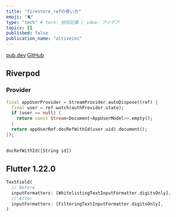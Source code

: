 ```yaml
---
title: "firestore_refの使い方"
emoji: "🐈"
type: "tech" # tech: 技術記事 / idea: アイデア
topics: []
published: false
publication_name: "altiveinc"
---
```


[pub.dev](https://pub.dev/packages/firestore_ref)
[GitHub](https://github.com/mono0926/flutter_firestore_ref)

## Riverpod
### Provider
```dart
final appUserProvider = StreamProvider.autoDispose((ref) {
  final user = ref.watch(authProvider.state);
  if (user == null) {
    return const Stream<Document<AppUserModel>>.empty();
  }
  return appUserRef.docRefWithId(user.uid).document();
});
```

## 
`docRefWithId([String id])`

## Flutter 1.22.0
```dart
TextField(
  // Before
  inputFormatters: [WhitelistingTextInputFormatter.digitsOnly],
  // After
  inputFormatters: [FilteringTextInputFormatter.digitsOnly],
)
```